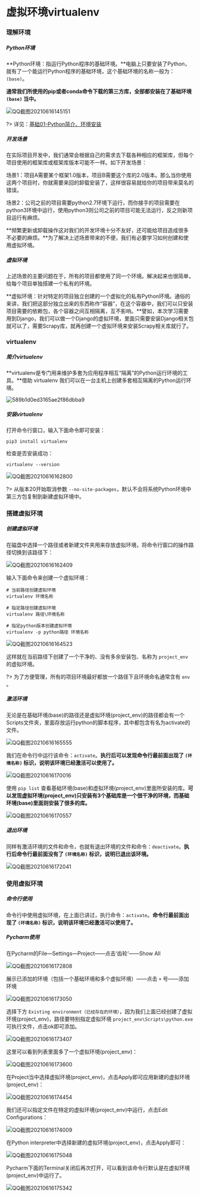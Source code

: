 # 虚拟环境virtualenv

### 理解环境

##### Python环境

**Python环境：指运行Python程序的基础环境。**电脑上只要安装了Python，就有了一个能运行Python程序的基础环境，这个基础环境的名称一般为：`(base)`。

**通常我们所使用的pip或者conda命令下载的第三方库，全部都安装在了基础环境 `(base)` 当中。**

![QQ截图20210616145151](image/QQ截图20210616145151.png)

?> 详见：[基础01-Python简介、环境安装](基础01-Python简介、环境安装.md)

##### 开发场景

在实际项目开发中，我们通常会根据自己的需求去下载各种相应的框架库，但每个项目使用的框架库或框架库版本可能不一样。如下开发场景：

场景1：项目A需要某个框架1.0版本，项目B需要这个库的2.0版本。那么当你使用这两个项目时，你就需要来回的卸载安装了，这样很容易就给你的项目带来莫名的错误。

场景2：公司之前的项目需要python2.7环境下运行，而你接手的项目需要在python3环境中运行，使用python3则公司之前的项目可能无法运行，反之则新项目运行有麻烦。

**频繁更新或卸载操作这对我们的开发环境十分不友好，还可能给项目造成很多不必要的麻烦。**为了解决上述场景带来的不便，我们有必要学习如何创建和使用虚拟环境。

##### 虚拟环境

上述场景的主要问题在于，所有的项目都使用了同一个环境。解决起来也很简单，给每个项目单独搭建一个私有的环境。

**虚拟环境：针对特定的项目独立创建的一个虚拟化的私有Python环境。通俗的来讲，我们把这部分独立出来的东西称作“容器”，在这个容器中，我们可以只安装项目需要的依赖包，各个容器之间互相隔离，互不影响。**譬如，本次学习需要用到Django，我们可以做一个Django的虚拟环境，里面只需要安装Django相关包就可以了，需要Scrapy库，就再创建一个虚拟环境来安装Scrapy相关库就行了。

### virtualenv

##### 简介virtualenv

**virtualenv是专门用来维护多套为应用程序相互“隔离”的Python运行环境的工具。**借助 virtualenv 我们可以在一台主机上创建多套相互隔离的Python运行环境。

![589b1d0ed3165ae2f86dbba9](image/589b1d0ed3165ae2f86dbba9.jpg)

##### 安装virtualenv

打开命令行窗口，输入下面命令即可安装：

```
pip3 install virtualenv
```

检查是否安装成功：

```
virtualenv --version
```

![QQ截图20210616162800](image/QQ截图20210616162800.png)

?> 从版本20开始取消参数 `--no-site-packages`，默认不会将系统Python环境中第三方包复制到新建虚拟环境中。

### 搭建虚拟环境

##### 创建虚拟环境

在磁盘中选择一个路径或者新建文件夹用来存放虚拟环境，将命令行窗口的操作路径切换到该路径下：

![QQ截图20210616162409](image/QQ截图20210616162409.png)

输入下面命令来创建一个虚拟环境：

```
# 当前路径创建虚拟环境
virtualenv 环境名称

# 指定路径创建虚拟环境
virtualenv 路径\环境名称

# 指定python版本创建虚拟环境
virtualenv -p python路径 环境名称
```

![QQ截图20210616164523](image/QQ截图20210616164523.png)

这样就在当前路径下创建了一个干净的、没有多余安装包、名称为 `project_env` 的虚拟环境。

?> 为了方便管理，所有的项目环境最好都放一个路径下且环境命名通常含有 `env` 。

##### 激活环境

无论是在基础环境(base)的路径还是虚拟环境(project_env)的路径都会有一个Scripts文件夹，里面存放运行python的脚本程序，其中都包含有名为activate的文件。

![QQ截图20210616165555](image/QQ截图20210616165555.png)

我们在命令行中运行该命令：`activate`。**执行后可以发现命令行最前面出现了 `(环境名称)` 标识，说明该环境已经激活可以使用了。**

![QQ截图20210616170016](image/QQ截图20210616170016.png)

使用 `pip list` 查看基础环境(base)和虚拟环境(project_env)里面所安装的库。**可以发现虚拟环境(project_env)只安装有3个基础库是一个很干净的环境，而基础环境(base)里面则安装了很多的库。**

![QQ截图20210616170557](image/QQ截图20210616170557.png)

##### 退出环境

同样有激活环境的文件和命令，也就有退出环境的文件和命令：`deactivate`。**执行后命令行最前面没有了 `(环境名称)` 标识，说明已退出该环境。**

![QQ截图20210616172041](image/QQ截图20210616172041.png)

### 使用虚拟环境

##### 命令行使用

命令行中使用虚拟环境，在上面已讲过，执行命令：`activate`。**命令行最前面出现了 `(环境名称)` 标识，说明该环境已经激活可以使用了。**

##### Pycharm使用

在Pycharm的File—Settings—Project——点击‘齿轮’——Show All

![QQ截图20210616172808](image/QQ截图20210616172808.png)

展示已添加的环境（包括一个基础环境和多个虚拟环境）——点击 `+` 号——添加环境

![QQ截图20210616173050](image/QQ截图20210616173050.png)

选择下方 `Existing environment（已经存在的环境）`，因为我们上面已经创建了虚拟环境(project_env)，路径要特别指定虚拟环境 `project_env\Scripts\python.exe` 可执行文件，点击ok即可添加。

![QQ截图20210616173407](image/QQ截图20210616173407.png)

这里可以看到列表里面多了一个虚拟环境(project_env)：

![QQ截图20210616173600](image/QQ截图20210616173600.png)

在Project当中选择虚拟环境(project_env)，点击Apply即可应用新建的虚拟环境(project_env)：

![QQ截图20210616174454](image/QQ截图20210616174454.png)

我们还可以指定文件在特定的虚拟环境(project_env)中运行，点击Edit Configurations：

![QQ截图20210616174009](image/QQ截图20210616174009.png)

在Python interpreter中选择新建的虚拟环境(project_env)，点击Apply即可：

![QQ截图20210616175048](image/QQ截图20210616175048.png)

Pycharm下面的Terminal关闭后再次打开，可以看到该命令行默认是在虚拟环境(project_env)中运行了。

![QQ截图20210616175342](image/QQ截图20210616175342.png)



